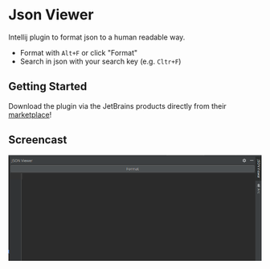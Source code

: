 # Json Viewer
Intellij plugin to format json to a human readable way.
* Format with `Alt+F` or click "Format"
* Search in json with your search key (e.g. `Cltr+F`)

## Getting Started

Download the plugin via the JetBrains products directly
from their [marketplace](https://plugins.jetbrains.com/plugin/14149-json-viewer)!


## Screencast
![screencast](docs/screencast.gif)
